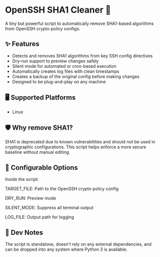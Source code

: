  # OpenSSH SHA1 Cleaner 🔐

A tiny but powerful script to automatically remove SHA1-based algorithms from OpenSSH crypto policy configs.

## ✨ Features

- Detects and removes SHA1 algorithms from key SSH config directives
- Dry-run support to preview changes safely
- Silent mode for automated or cron-based execution
- Automatically creates log files with clean timestamps
- Creates a backup of the original config before making changes
- Designed to be plug-and-play on any machine

## 🖥 Supported Platforms

- Linux

## 🛡 Why remove SHA1?

SHA1 is deprecated due to known vulnerabilities and should not be used in cryptographic configurations. This script helps enforce a more secure baseline without manual editing.

## 🔧 Configurable Options
Inside the script:

TARGET_FILE: Path to the OpenSSH crypto policy config

DRY_RUN: Preview mode

SILENT_MODE: Suppress all terminal output

LOG_FILE: Output path for logging

## 🧠 Dev Notes
The script is standalone, doesn't rely on any external dependencies, and can be dropped into any system where Python 3 is available.